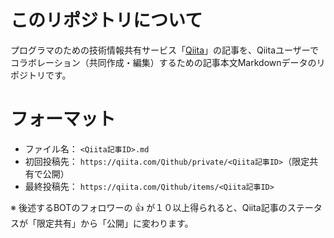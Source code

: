 # このリポジトリについて
プログラマのための技術情報共有サービス「[Qiita](https://qiita.com)」の記事を、Qiitaユーザーでコラボレーション（共同作成・編集）するための記事本文Markdownデータのリポジトリです。

# フォーマット

- ファイル名： `<Qiita記事ID>.md`
- 初回投稿先： `https://qiita.com/Qithub/private/<Qiita記事ID>`（限定共有で公開）
- 最終投稿先： `https://qiita.com/Qithub/items/<Qiita記事ID>`

※ 後述するBOTのフォロワーの :thumbsup: が１０以上得られると、Qiita記事のステータスが「限定共有」から「公開」に変わります。




